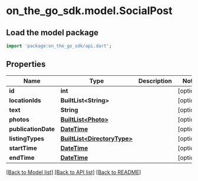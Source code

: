 # on_the_go_sdk.model.SocialPost

## Load the model package
```dart
import 'package:on_the_go_sdk/api.dart';
```

## Properties
Name | Type | Description | Notes
------------ | ------------- | ------------- | -------------
**id** | **int** |  | [optional] 
**locationIds** | **BuiltList&lt;String&gt;** |  | [optional] 
**text** | **String** |  | [optional] 
**photos** | [**BuiltList&lt;Photo&gt;**](Photo.md) |  | [optional] 
**publicationDate** | [**DateTime**](DateTime.md) |  | [optional] 
**listingTypes** | [**BuiltList&lt;DirectoryType&gt;**](DirectoryType.md) |  | [optional] 
**startTime** | [**DateTime**](DateTime.md) |  | [optional] 
**endTime** | [**DateTime**](DateTime.md) |  | [optional] 

[[Back to Model list]](../README.md#documentation-for-models) [[Back to API list]](../README.md#documentation-for-api-endpoints) [[Back to README]](../README.md)


